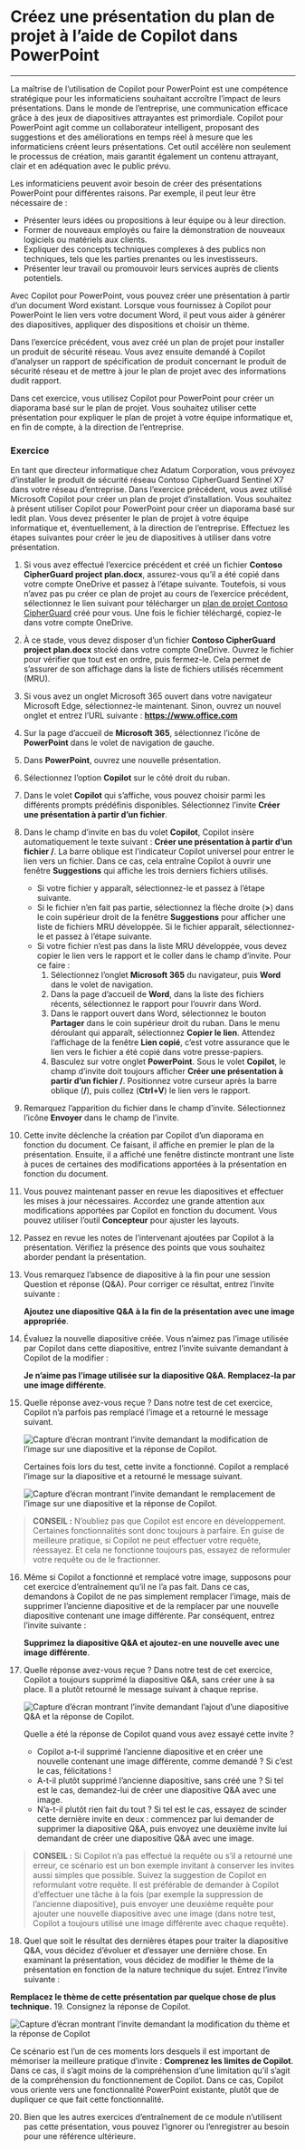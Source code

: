 
# Créez une présentation du plan de projet à l’aide de Copilot dans PowerPoint
---
La maîtrise de l’utilisation de Copilot pour PowerPoint est une compétence stratégique pour les informaticiens souhaitant accroître l’impact de leurs présentations. Dans le monde de l’entreprise, une communication efficace grâce à des jeux de diapositives attrayantes est primordiale. Copilot pour PowerPoint agit comme un collaborateur intelligent, proposant des suggestions et des améliorations en temps réel à mesure que les informaticiens créent leurs présentations. Cet outil accélère non seulement le processus de création, mais garantit également un contenu attrayant, clair et en adéquation avec le public prévu.

Les informaticiens peuvent avoir besoin de créer des présentations PowerPoint pour différentes raisons. Par exemple, il peut leur être nécessaire de :

 -  Présenter leurs idées ou propositions à leur équipe ou à leur direction.
 -  Former de nouveaux employés ou faire la démonstration de nouveaux logiciels ou matériels aux clients.
 -  Expliquer des concepts techniques complexes à des publics non techniques, tels que les parties prenantes ou les investisseurs.
 -  Présenter leur travail ou promouvoir leurs services auprès de clients potentiels.

Avec Copilot pour PowerPoint, vous pouvez créer une présentation à partir d’un document Word existant. Lorsque vous fournissez à Copilot pour PowerPoint le lien vers votre document Word, il peut vous aider à générer des diapositives, appliquer des dispositions et choisir un thème.

Dans l’exercice précédent, vous avez créé un plan de projet pour installer un produit de sécurité réseau. Vous avez ensuite demandé à Copilot d’analyser un rapport de spécification de produit concernant le produit de sécurité réseau et de mettre à jour le plan de projet avec des informations dudit rapport.

Dans cet exercice, vous utilisez Copilot pour PowerPoint pour créer un diaporama basé sur le plan de projet. Vous souhaitez utiliser cette présentation pour expliquer le plan de projet à votre équipe informatique et, en fin de compte, à la direction de l’entreprise.

### Exercice

En tant que directeur informatique chez Adatum Corporation, vous prévoyez d’installer le produit de sécurité réseau Contoso CipherGuard Sentinel X7 dans votre réseau d’entreprise. Dans l’exercice précédent, vous avez utilisé Microsoft Copilot pour créer un plan de projet d’installation. Vous souhaitez à présent utiliser Copilot pour PowerPoint pour créer un diaporama basé sur ledit plan. Vous devez présenter le plan de projet à votre équipe informatique et, éventuellement, à la direction de l’entreprise. Effectuez les étapes suivantes pour créer le jeu de diapositives à utiliser dans votre présentation.

1.  Si vous avez effectué l’exercice précédent et créé un fichier **Contoso CipherGuard project plan.docx**, assurez-vous qu’il a été copié dans votre compte OneDrive et passez à l’étape suivante. Toutefois, si vous n’avez pas pu créer ce plan de projet au cours de l’exercice précédent, sélectionnez le lien suivant pour télécharger un [plan de projet Contoso CipherGuard](https://go.microsoft.com/fwlink/?linkid=2268924) créé pour vous. Une fois le fichier téléchargé, copiez-le dans votre compte OneDrive.
2.  À ce stade, vous devez disposer d’un fichier **Contoso CipherGuard project plan.docx** stocké dans votre compte OneDrive. Ouvrez le fichier pour vérifier que tout est en ordre, puis fermez-le. Cela permet de s’assurer de son affichage dans la liste de fichiers utilisés récemment (MRU).
3.  Si vous avez un onglet Microsoft 365 ouvert dans votre navigateur Microsoft Edge, sélectionnez-le maintenant. Sinon, ouvrez un nouvel onglet et entrez l’URL suivante : **https://www.office.com**
4.  Sur la page d’accueil de **Microsoft 365**, sélectionnez l’icône de **PowerPoint** dans le volet de navigation de gauche.
5.  Dans **PowerPoint**, ouvrez une nouvelle présentation.
6.  Sélectionnez l’option **Copilot** sur le côté droit du ruban.
7.  Dans le volet **Copilot** qui s’affiche, vous pouvez choisir parmi les différents prompts prédéfinis disponibles. Sélectionnez l’invite **Créer une présentation à partir d’un fichier**.
8.  Dans le champ d’invite en bas du volet **Copilot**, Copilot insère automatiquement le texte suivant : **Créer une présentation à partir d’un fichier /**. La barre oblique est l’indicateur Copilot universel pour entrer le lien vers un fichier. Dans ce cas, cela entraîne Copilot à ouvrir une fenêtre **Suggestions** qui affiche les trois derniers fichiers utilisés.
     -  Si votre fichier y apparaît, sélectionnez-le et passez à l’étape suivante.
     -  Si le fichier n’en fait pas partie, sélectionnez la flèche droite (**&gt;**) dans le coin supérieur droit de la fenêtre **Suggestions** pour afficher une liste de fichiers MRU développée. Si le fichier apparaît, sélectionnez-le et passez à l’étape suivante.
     -  Si votre fichier n’est pas dans la liste MRU développée, vous devez copier le lien vers le rapport et le coller dans le champ d’invite. Pour ce faire :
        1.  Sélectionnez l’onglet **Microsoft 365** du navigateur, puis **Word** dans le volet de navigation.
        2.  Dans la page d’accueil de **Word**, dans la liste des fichiers récents, sélectionnez le rapport pour l’ouvrir dans Word.
        3.  Dans le rapport ouvert dans Word, sélectionnez le bouton **Partager** dans le coin supérieur droit du ruban. Dans le menu déroulant qui apparaît, sélectionnez **Copier le lien**. Attendez l’affichage de la fenêtre **Lien copié**, c’est votre assurance que le lien vers le fichier a été copié dans votre presse-papiers.
        4.  Basculez sur votre onglet **PowerPoint**. Sous le volet **Copilot**, le champ d’invite doit toujours afficher **Créer une présentation à partir d’un fichier /**. Positionnez votre curseur après la barre oblique (**/**), puis collez (**Ctrl+V**) le lien vers le rapport.
9.  Remarquez l’apparition du fichier dans le champ d’invite. Sélectionnez l’icône **Envoyer** dans le champ de l’invite.
10. Cette invite déclenche la création par Copilot d’un diaporama en fonction du document. Ce faisant, il affiche en premier le plan de la présentation. Ensuite, il a affiché une fenêtre distincte montrant une liste à puces de certaines des modifications apportées à la présentation en fonction du document.
11. Vous pouvez maintenant passer en revue les diapositives et effectuer les mises à jour nécessaires. Accordez une grande attention aux modifications apportées par Copilot en fonction du document. Vous pouvez utiliser l’outil **Concepteur** pour ajuster les layouts.
12. Passez en revue les notes de l’intervenant ajoutées par Copilot à la présentation. Vérifiez la présence des points que vous souhaitez aborder pendant la présentation.
13. Vous remarquez l’absence de diapositive à la fin pour une session Question et réponse (Q&A). Pour corriger ce résultat, entrez l’invite suivante :
    
    **Ajoutez une diapositive Q&A à la fin de la présentation avec une image appropriée**.
14. Évaluez la nouvelle diapositive créée. Vous n’aimez pas l’image utilisée par Copilot dans cette diapositive, entrez l’invite suivante demandant à Copilot de la modifier :
    
    **Je n’aime pas l’image utilisée sur la diapositive Q&A. Remplacez-la par une image différente**.
15. Quelle réponse avez-vous reçue ? Dans notre test de cet exercice, Copilot n’a parfois pas remplacé l’image et a retourné le message suivant.
    
      ![Capture d’écran montrant l’invite demandant la modification de l’image sur une diapositive et la réponse de Copilot.](../media/copilot-powerpoint-replace-message-1-030c583b.png) 
         
      Certaines fois lors du test, cette invite a fonctionné. Copilot a remplacé l’image sur la diapositive et a retourné le message suivant.
         
      ![Capture d’écran montrant l’invite demandant le remplacement de l’image sur une diapositive et la réponse de Copilot.](../media/copilot-powerpoint-replace-message-2-aa694058.png)

 > **CONSEIL :** N’oubliez pas que Copilot est encore en développement. Certaines fonctionnalités sont donc toujours à parfaire. En guise de meilleure pratique, si Copilot ne peut effectuer votre requête, réessayez. Et cela ne fonctionne toujours pas, essayez de reformuler votre requête ou de le fractionner.

16. Même si Copilot a fonctionné et remplacé votre image, supposons pour cet exercice d’entraînement qu’il ne l’a pas fait. Dans ce cas, demandons à Copilot de ne pas simplement remplacer l’image, mais de supprimer l’ancienne diapositive et de la remplacer par une nouvelle diapositive contenant une image différente. Par conséquent, entrez l’invite suivante :
    
    **Supprimez la diapositive Q&A et ajoutez-en une nouvelle avec une image différente**.
17. Quelle réponse avez-vous reçue ? Dans notre test de cet exercice, Copilot a toujours supprimé la diapositive Q&A, sans créer une à sa place. Il a plutôt retourné le message suivant à chaque reprise.
    
      ![Capture d’écran montrant l’invite demandant l’ajout d’une diapositive Q&A et la réponse de Copilot.](../media/copilot-powerpoint-error-message-b164a414.png)
    
    
      Quelle a été la réponse de Copilot quand vous avez essayé cette invite ?
      
      -  Copilot a-t-il supprimé l’ancienne diapositive et en créer une nouvelle contenant une image différente, comme demandé ? Si c’est le cas, félicitations !
      -  A-t-il plutôt supprimé l’ancienne diapositive, sans créé une ? Si tel est le cas, demandez-lui de créer une diapositive Q&A avec une image.
      -  N’a-t-il plutôt rien fait du tout ? Si tel est le cas, essayez de scinder cette dernière invite en deux : commencez par lui demander de supprimer la diapositive Q&A, puis envoyez une deuxième invite lui demandant de créer une diapositive Q&A avec une image.
    
 > **CONSEIL :** Si Copilot n’a pas effectué la requête ou s’il a retourné une erreur, ce scénario est un bon exemple invitant à conserver les invites aussi simples que possible. Suivez la suggestion de Copilot en reformulant votre requête. Il est préférable de demander à Copilot d’effectuer une tâche à la fois (par exemple la suppression de l’ancienne diapositive), puis envoyer une deuxième requête pour ajouter une nouvelle diapositive avec une image (dans notre test, Copilot a toujours utilisé une image différente avec chaque requête).
18. Quel que soit le résultat des dernières étapes pour traiter la diapositive Q&A, vous décidez d’évoluer et d’essayer une dernière chose. En examinant la présentation, vous décidez de modifier le thème de la présentation en fonction de la nature technique du sujet. Entrez l’invite suivante :
    
 **Remplacez le thème de cette présentation par quelque chose de plus technique.**
19. Consignez la réponse de Copilot.
    
   ![Capture d’écran montrant l’invite demandant la modification du thème et la réponse de Copilot](../media/copilot-powerpoint-design-message-9de87575.png)
    
    
Ce scénario est l’un de ces moments lors desquels il est important de mémoriser la meilleure pratique d’invite : **Comprenez les limites de Copilot**. Dans ce cas, il s’agit moins de la compréhension d’une limitation qu’il s’agit de la compréhension du fonctionnement de Copilot. Dans ce cas, Copilot vous oriente vers une fonctionnalité PowerPoint existante, plutôt que de dupliquer ce que fait cette fonctionnalité.

20. Bien que les autres exercices d’entraînement de ce module n’utilisent pas cette présentation, vous pouvez l’ignorer ou l’enregistrer au besoin pour une référence ultérieure.
